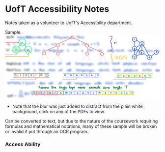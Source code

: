 # UofT Accessibility Notes
Notes taken as a volunteer to UofT's Accessibility department.

Sample:
![Text Sample](src/banner.png)
* Note that the blur was just added to distract from the plain white background, click on any of the PDFs to view.

Can be converted to text, but due to the nature of the coursework requiring formulas and mathematical notations, many of these sample will be broken or invalid if put through an OCR program.

### Access Ability

